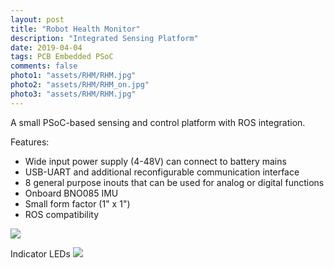 ```yaml
---
layout: post
title: "Robot Health Monitor"
description: "Integrated Sensing Platform"
date: 2019-04-04
tags: PCB Embedded PSoC
comments: false
photo1: "assets/RHM/RHM.jpg"
photo2: "assets/RHM/RHM_on.jpg"
photo3: "assets/RHM/RHM.jpg"
---
```

A small PSoC-based sensing and control platform with ROS integration.

Features:
- Wide input power supply (4-48V) can connect to battery mains
- USB-UART and additional reconfigurable communication interface
- 8 general purpose inouts that can be used for analog or digital functions
- Onboard BNO085 IMU
- Small form factor (1" x 1")
- ROS compatibility

<img src="https://nick-paiva.github.io/assets/RHM.jpg">

Indicator LEDs
<img src="https://nick-paiva.github.io/assets/RHM_on.jpg">
